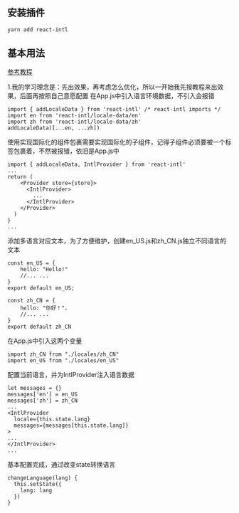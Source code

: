 ## 安装插件
```
yarn add react-intl
```

## 基本用法
[参考教程](https://www.jianshu.com/p/574f6cea4f26)

1.我的学习理念是：先出效果，再考虑怎么优化，所以一开始我先按教程来出效果，后面再按照自己意愿配置
在App.js中引入语言环境数据，不引入会报错
```
import { addLocaleData } from 'react-intl' /* react-intl imports */
import en from 'react-intl/locale-data/en'
import zh from 'react-intl/locale-data/zh'
addLocaleData([...en, ...zh])
```

使用实现国际化的组件包裹需要实现国际化的子组件，记得子组件必须要被一个标签包裹着，不然被报错，依旧是App.js中
```
import { addLocaleData, IntlProvider } from 'react-intl'
...
return (
    <Provider store={store}>
      <IntlProvider>
        ...
      </IntlProvider>
    </Provider>
  )
}
...
```

添加多语言对应文本，为了方便维护，创建en_US.js和zh_CN.js独立不同语言的文本
```
const en_US = {
    hello: "Hello!"
    //... ...
}
export default en_US;
```

```
const zh_CN = {
    hello: "你好！"，
    //... ...
}
export default zh_CN
```

在App.js中引入这两个变量
```
import zh_CN from "./locales/zh_CN"
import en_US from "./locales/en_US"
```

配置当前语言，并为IntlProvider注入语言数据
```
let messages = {}
messages['en'] = en_US
messages['zh'] = zh_CN
...
<IntlProvider
  locale={this.state.lang}
  messages={messages[this.state.lang]}
>
...
</IntlProvider>
...
```

基本配置完成，通过改变state转换语言
```
changeLanguage(lang) {
  this.setState({
    lang: lang
  })
}
```